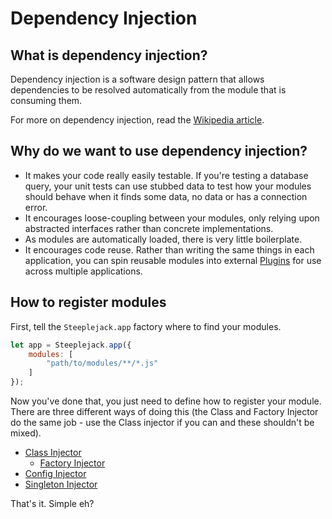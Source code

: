 # Dependency Injection

## What is dependency injection?

Dependency injection is a software design pattern that allows dependencies to be resolved automatically from the module that is consuming
them.

For more on dependency injection, read the [Wikipedia article](https://en.wikipedia.org/wiki/Dependency_injection).

## Why do we want to use dependency injection?

 - It makes your code really easily testable. If you're testing a database query, your unit tests can use stubbed data to test how your
 modules should behave when it finds some data, no data or has a connection error.
 - It encourages loose-coupling between your modules, only relying upon abstracted interfaces rather than concrete implementations.
 - As modules are automatically loaded, there is very little boilerplate.
 - It encourages code reuse. Rather than writing the same things in each application, you can spin reusable modules into external
 [Plugins](../plugins/intro.md) for use across multiple applications.

## How to register modules

First, tell the `Steeplejack.app` factory where to find your modules.

```javascript
let app = Steeplejack.app({
    modules: [
        "path/to/modules/**/*.js"
    ]
});
```

Now you've done that, you just need to define how to register your module. There are three different ways of doing this (the Class and
Factory Injector do the same job - use the Class injector if you can and these shouldn't be mixed).

 - [Class Injector](class-injector.md)
    - [Factory Injector](factory-injector.md)
 - [Config Injector](config-injector.md)
 - [Singleton Injector](singleton-injector.md)

That's it. Simple eh?
